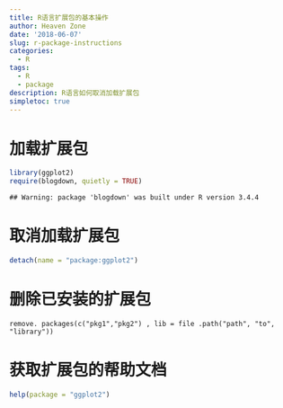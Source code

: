 ```yaml
---
title: R语言扩展包的基本操作
author: Heaven Zone
date: '2018-06-07'
slug: r-package-instructions
categories:
  - R
tags:
  - R
  - package
description: R语言如何取消加载扩展包
simpletoc: true
---
```


# 加载扩展包


```r
library(ggplot2)
require(blogdown, quietly = TRUE)
```

```
## Warning: package 'blogdown' was built under R version 3.4.4
```


# 取消加载扩展包


```r
detach(name = "package:ggplot2")
```

# 删除已安装的扩展包

```
remove. packages(c("pkg1","pkg2") , lib = file .path("path", "to", "library"))
```

# 获取扩展包的帮助文档


```r
help(package = "ggplot2")
```
